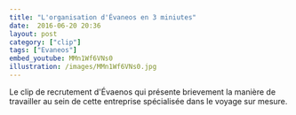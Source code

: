 ```yaml
---
title: "L'organisation d'Évaneos en 3 miniutes"
date:  2016-06-20 20:36
layout: post
category: ["clip"]
tags: ["Evaneos"]
embed_youtube: MMn1Wf6VNs0
illustration: /images/MMn1Wf6VNs0.jpg
---
```


Le clip de recrutement d'Évaenos qui présente brievement la manière de travailler au sein de cette entreprise spécialisée dans le voyage sur mesure.

